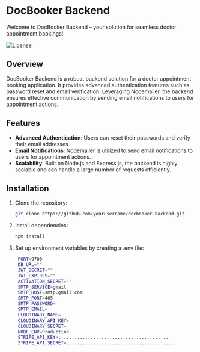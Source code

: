 # DocBooker Backend

Welcome to DocBooker Backend – your solution for seamless doctor appointment bookings!

[![License](https://img.shields.io/badge/license-MIT-blue.svg)](https://opensource.org/licenses/MIT)

## Overview

DocBooker Backend is a robust backend solution for a doctor appointment booking application. It provides advanced authentication features such as password reset and email verification. Leveraging Nodemailer, the backend ensures effective communication by sending email notifications to users for appointment actions.

## Features

- **Advanced Authentication**: Users can reset their passwords and verify their email addresses.
- **Email Notifications**: Nodemailer is utilized to send email notifications to users for appointment actions.
- **Scalability**: Built on Node.js and Express.js, the backend is highly scalable and can handle a large number of requests efficiently.

## Installation

1. Clone the repository:

   ```bash
   git clone https://github.com/yourusername/docbooker-backend.git

2. Install dependencies:

   ```bash
   npm install
3. Set up environment variables by creating a .env file:

   ```bash
    PORT=9700
    DB_URL=""
    JWT_SECRET=""
    JWT_EXPIRES=""
    ACTIVATION_SECRET=""
    SMTP_SERVICE=gmail
    SMTP_HOST=smtp.gmail.com
    SMTP_PORT=465
    SMTP_PASSWORD=
    SMTP_EMAIL=
    CLOUDINARY_NAME=
    CLOUDINARY_API_KEY=
    CLOUDINARY_SECRET=
    NODE_ENV=Production
    STRIPE_API_KEY=.........................................
    STRIPE_API_SECRET=.........................................


